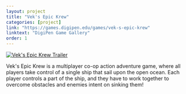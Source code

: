 ```yaml
---
layout: project
title: "Vek's Epic Krew"
categories: [project]
link: "https://games.digipen.edu/games/vek-s-epic-krew"
linktext: "DigiPen Game Gallery"
order: 1
---
```


<a href="https://www.youtube.com/watch?v=0cmthVNCA4c">
<img class="one" src="http://img.youtube.com/vi/0cmthVNCA4c/maxresdefault.jpg" alt="Vek's Epic Krew Trailer">
</a>

Vek's Epic Krew is a multiplayer co-op action adventure game, where all players take control of a single ship that sail upon the open ocean. Each player controls a part of the ship, and they have to work together to overcome obstacles and enemies intent on sinking them!